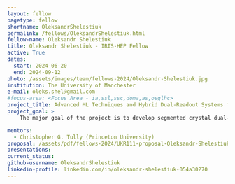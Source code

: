```yaml
---
layout: fellow
pagetype: fellow
shortname: OleksandrShelestiuk
permalink: /fellows/OleksandrShelestiuk.html
fellow-name: Oleksandr Shelestiuk
title: Oleksandr Shelestiuk - IRIS-HEP Fellow
active: True
dates:
  start: 2024-06-20
  end: 2024-09-12
photo: /assets/images/team/fellows-2024/Oleksandr-Shelestiuk.jpg
institution: The University of Manchester
e-mail: oleks.shel@gmail.com
#focus-area: <Focus Area - ia,ssl,ssc,doma,as,osglhc>
project_title: Advanced ML Techniques and Hybrid Dual-Readout Systems for Electroweak Jet Identification and Particle Flow Enhancement in Future Collider Detectors
project_goal: >
    The major goal of the project is to develop segmented crystal dual-readout calorimeters integrated with advanced machine learning techniques to enhance the identification and analysis of electroweak jets. This involves optimizing the calorimeter design for improved photon and neutral hadron separation, analyzing weak boson splitting within jets, and refining centroid measurements for accurate 3-momentum calculations. These advancements aim to overcome current limitations in jet energy measurements, providing deeper insights and contributing to the future development of high-energy physics detectors.

mentors:
  - Christopher G. Tully (Princeton University)
proposal: /assets/pdf/fellows-2024/UKR111-proposal-Oleksandr-Shelestiuk.pdf
presentations:
current_status:
github-username: OleksandrShelestiuk
linkedin-profile: linkedin.com/in/oleksandr-shelestiuk-054a30270
---
```


